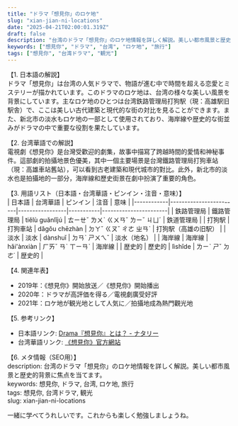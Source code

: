 ```yaml
---
title: "ドラマ「想見你」のロケ地"
slug: "xian-jian-ni-locations"
date: "2025-04-21T02:00:01.319Z"
draft: false
description: "台湾のドラマ「想見你」のロケ地情報を詳しく解説。美しい都市風景と歴史的背景に焦点を当てます。"
keywords: ["想見你", "ドラマ", "台湾", "ロケ地", "旅行"]
tags: ["想見你", "台湾ドラマ", "観光"]
---
```


【1. 日本語の解説】  
ドラマ「想見你」は台湾の人気ドラマで、物語が進む中で時間を超える恋愛とミステリーが描かれています。このドラマのロケ地は、台湾の様々な美しい風景を背景にしています。主なロケ地のひとつは台湾鉄路管理局打狗駅（現：高雄駅旧駅舎）で、ここは美しい古代建築と現代的な街の対比を見ることができます。また、新北市の淡水もロケ地の一部として使用されており、海岸線や歴史的な街並みがドラマの中で重要な役割を果たしています。

【2. 台湾華語での解説】  
電視劇《想見你》是台灣受歡迎的劇集，故事中描寫了跨越時間的愛情和神秘事件。這部劇的拍攝地景色優美，其中一個主要場景是台灣鐵路管理局打狗車站（現：高雄車站舊站），可以看到古老建築和現代城市的對比。此外，新北市的淡水也是拍攝地的一部分，海岸線和歷史街景在劇中扮演了重要的角色。

【3. 用語リスト（日本語・台湾華語・ピンイン・注音・意味）】  
| 日本語     | 台湾華語               | ピンイン         | 注音       | 意味                  |
|------------|------------------------|-----------------|-----------|-----------------------|
| 鉄路管理局 | 鐵路管理局             | tiělù guǎnlǐjú  | ㄊㄧㄝˇ ㄌㄨˋ ㄍㄨㄢˇ ㄌㄧˇ ㄐㄩˊ | 鉄道管理局           |
| 打狗駅     | 打狗車站               | dǎgǒu chēzhàn   | ㄉㄚˇ ㄍㄡˇ ㄔㄜ ㄓㄢˋ | 打狗駅（高雄の旧駅）   |
| 淡水       | 淡水                   | dànshuǐ         | ㄉㄢˋ ㄕㄨㄟˇ | 淡水（地名）          |
| 海岸線     | 海岸線                 | hǎi'ànxiàn      | ㄏㄞˇ ㄢˋ ㄒㄧㄢˋ | 海岸線               |
| 歴史的     | 歷史的                 | lìshǐde         | ㄌㄧˋ ㄕˇ ㄉㄜ˙ | 歴史的               |

【4. 関連年表】  
- 2019年：《想見你》開始放送／《想見你》開始播出  
- 2020年：ドラマが高評価を得る／電視劇廣受好評  
- 2021年：ロケ地が観光地として人気に／拍攝地成為熱門觀光地

【5. 参考リンク】  
- 日本語リンク: [Drama『想見你』とは？ - ナタリー](https://natalie.mu/eiga/news/400000)  
- 台湾華語リンク: [《想見你》官方網站](https://wantsuppose.me)  

【6. メタ情報（SEO用）】  
description: 台湾のドラマ「想見你」のロケ地情報を詳しく解説。美しい都市風景と歴史的背景に焦点を当てます。  
keywords: 想見你, ドラマ, 台湾, ロケ地, 旅行  
tags: 想見你, 台湾ドラマ, 観光  
slug: xian-jian-ni-locations  

一緒に学べてうれしいです。これからも楽しく勉強しましょうね。